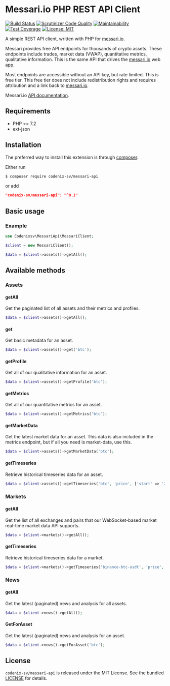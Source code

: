 # Messari.io PHP REST API Client
[![Build Status](https://travis-ci.org/codenix-sv/messari-api.svg?branch=master)](https://travis-ci.org/codenix-sv/messari-api)
[![Scrutinizer Code Quality](https://scrutinizer-ci.com/g/codenix-sv/messari-api/badges/quality-score.png?b=master)](https://scrutinizer-ci.com/g/codenix-sv/messari-api/?branch=master)
[![Maintainability](https://api.codeclimate.com/v1/badges/b2c1309440c3aab07502/maintainability)](https://codeclimate.com/github/codenix-sv/messari-api/maintainability)
[![Test Coverage](https://api.codeclimate.com/v1/badges/b2c1309440c3aab07502/test_coverage)](https://codeclimate.com/github/codenix-sv/messari-api/test_coverage)
[![License: MIT](https://img.shields.io/github/license/codenix-sv/messari-api)](https://github.com/codenix-sv/messari-api/blob/master/LICENSE)

A simple REST API client, written with PHP for [messari.io](https://messari.io).

Messari provides free API endpoints for thousands of crypto assets. These endpoints include trades, market data (VWAP), quantitative metrics, qualitative information. This is the same API that drives the [messari.io](https://messari.io) web app.

Most endpoints are accessible without an API key, but rate limited. This is free tier. This free tier does not include redistribution rights and requires attribution and a link back to [messari.io](https://messari.io).

Messari.io [API documentation](https://messari.io/api/docs).

## Requirements

* PHP >= 7.2
* ext-json

## Installation

The preferred way to install this extension is through [composer](http://getcomposer.org/download/).

Either run

```bash
$ composer require codenix-sv/messari-api
```
or add

```json
"codenix-sv/messari-api": "^0.1"
```
## Basic usage

### Example
```php
use Codenixsv\MessariApi\MessariClient;

$client = new MessariClient();

$data = $client->assets()->getAll();
```
## Available methods

### Assets

#### getAll

Get the paginated list of all assets and their metrics and profiles.

```php
$data = $client->assets()->getAll();
```

#### get

Get basic metadata for an asset.

```php
$data = $client->assets()->get('btc');
```

#### getProfile

Get all of our qualitative information for an asset.

```php
$data = $client->assets()->getProfile('btc');
```

#### getMetrics

Get all of our quantitative metrics for an asset.

```php
$data = $client->assets()->getMetrics('btc');
```

#### getMarketData

Get the latest market data for an asset. This data is also included in the metrics endpoint, but if all you need is market-data, use this.

```php
$data = $client->assets()->getMarketData('btc');
```

#### getTimeseries

Retrieve historical timeseries data for an asset.

```php
$data = $client->assets()->getTimeseries('btc', 'price', ['start' => '2020-01-01', 'end' => '2020-01-07', 'interval' => '1d']);
```

### Markets

#### getAll

Get the list of all exchanges and pairs that our WebSocket-based market real-time market data API supports.

```php
$data = $client->markets()->getAll();
```

#### getTimeseries

Retrieve historical timeseries data for a market.

```php
$data = $client->markets()->getTimeseries('binance-btc-usdt', 'price', ['start' => '2020-01-01', 'end' => '2020-01-07', 'interval' => '1d']);
```

### News

#### getAll

Get the latest (paginated) news and analysis for all assets.

```php
$data = $client->news()->getAll();
```

#### GetForAsset

Get the latest (paginated) news and analysis for an asset.

```php
$data = $client->news()->getForAsset('btc');
```
## License

`codenix-sv/messari-api` is released under the MIT License. See the bundled [LICENSE](./LICENSE) for details.